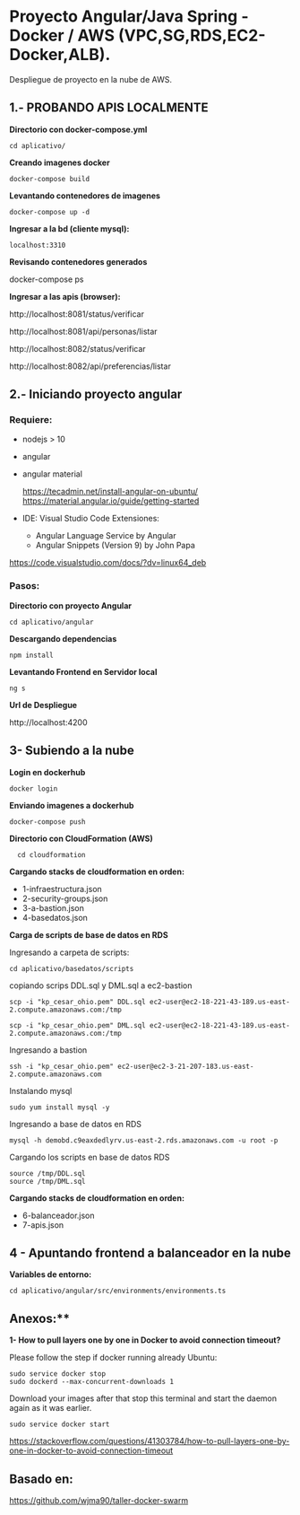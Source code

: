 
# Proyecto Angular/Java Spring - Docker / AWS (VPC,SG,RDS,EC2-Docker,ALB).

Despliegue de proyecto en la nube de AWS.

## 1.- PROBANDO APIS LOCALMENTE
**Directorio con docker-compose.yml**

    cd aplicativo/

**Creando imagenes docker**

    docker-compose build
**Levantando contenedores de imagenes**
 
    docker-compose up -d

  
**Ingresar a la bd (cliente mysql):**

    localhost:3310

**Revisando contenedores generados**
  
docker-compose ps

**Ingresar a las apis (browser):**

http://localhost:8081/status/verificar

http://localhost:8081/api/personas/listar

http://localhost:8082/status/verificar

http://localhost:8082/api/preferencias/listar

 
## 2.- Iniciando proyecto angular


### Requiere:

 - nodejs > 10
 - angular
 - angular material

	https://tecadmin.net/install-angular-on-ubuntu/
	https://material.angular.io/guide/getting-started

- IDE: Visual Studio Code
	Extensiones:
	- Angular Language Service by Angular
	- Angular Snippets (Version 9) by John Papa

  

https://code.visualstudio.com/docs/?dv=linux64_deb

### Pasos:
**Directorio con proyecto Angular**

    cd aplicativo/angular

**Descargando dependencias**

    npm install

**Levantando Frontend en Servidor local**

    ng s

**Url de Despliegue**

http://localhost:4200

  
  

## 3- Subiendo a la nube

  

**Login en dockerhub**

    docker login
    
**Enviando imagenes a dockerhub**

    docker-compose push

**Directorio con CloudFormation (AWS)**

      cd cloudformation

**Cargando stacks de cloudformation en orden:**

 - 1-infraestructura.json
 - 2-security-groups.json
 - 3-a-bastion.json
 - 4-basedatos.json

**Carga de scripts de base de datos en RDS**

Ingresando a carpeta de scripts:

    cd aplicativo/basedatos/scripts

copiando scrips DDL.sql y DML.sql a ec2-bastion

    scp -i "kp_cesar_ohio.pem" DDL.sql ec2-user@ec2-18-221-43-189.us-east-2.compute.amazonaws.com:/tmp

    scp -i "kp_cesar_ohio.pem" DML.sql ec2-user@ec2-18-221-43-189.us-east-2.compute.amazonaws.com:/tmp

Ingresando a bastion

    ssh -i "kp_cesar_ohio.pem" ec2-user@ec2-3-21-207-183.us-east-2.compute.amazonaws.com

Instalando mysql

    sudo yum install mysql -y

Ingresando a base de datos en RDS

    mysql -h demobd.c9eaxdedlyrv.us-east-2.rds.amazonaws.com -u root -p

Cargando los scripts en base de datos RDS

    source /tmp/DDL.sql
    source /tmp/DML.sql

**Cargando stacks de cloudformation en orden:**

 - 6-balanceador.json
 - 7-apis.json

  

## 4 - Apuntando frontend a balanceador en la nube

**Variables de entorno:**

    cd aplicativo/angular/src/environments/environments.ts

## Anexos:**

**1- How to pull layers one by one in Docker to avoid connection timeout?**

Please follow the step if docker running already Ubuntu:

    sudo service docker stop
    sudo dockerd --max-concurrent-downloads 1

Download your images after that stop this terminal and start the daemon again as it was earlier.

    sudo service docker start

https://stackoverflow.com/questions/41303784/how-to-pull-layers-one-by-one-in-docker-to-avoid-connection-timeout

## Basado en:

https://github.com/wjma90/taller-docker-swarm